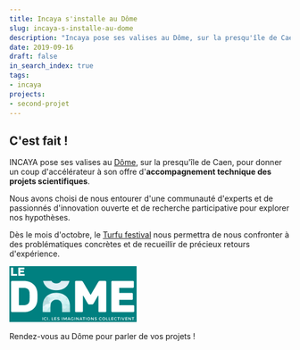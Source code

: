 ```yaml
---
title: Incaya s'installe au Dôme
slug: incaya-s-installe-au-dome
description: "Incaya pose ses valises au Dôme, sur la presqu'île de Caen, pour donner un coup d'accélérateur à son offre d'accompagnement technique des projets scientifiques."
date: 2019-09-16
draft: false
in_search_index: true
tags: 
- incaya
projects:
- second-projet
---
```


## C'est fait ! 
INCAYA pose ses valises au [Dôme](http://ledome.info/), sur la presqu'île de Caen, pour donner un coup d'accélérateur à son offre d'**accompagnement technique des projets scientifiques**.<!--more-->

Nous avons choisi de nous entourer d'une communauté d'experts et de passionnés d'innovation ouverte et de recherche participative pour explorer nos hypothèses.

Dès le mois d'octobre, le [Turfu festival](https://turfu-festival.fr/) nous permettra de nous confronter à des problématiques concrètes et de recueillir de précieux retours d'expérience.

![logo du Dôme](hero.png)

Rendez-vous au Dôme pour parler de vos projets !
